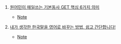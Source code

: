 1. [원어민이 매일쓰는 기본동사 GET 핵심 6가지 의미](https://youtu.be/YTf-lnKJZu0)
    - [Note](./Note/원어민이_매일쓰는_기본동사_GET_핵심_6가지_의미.md)

2. [내가 생각한 한국말을 영어로 바꾸는 방법, 쉽고 간단합니다!](https://youtu.be/eiF78EiYv6I)
    - [Note](./Note/내가_생각한_한국말을_영어로.md)